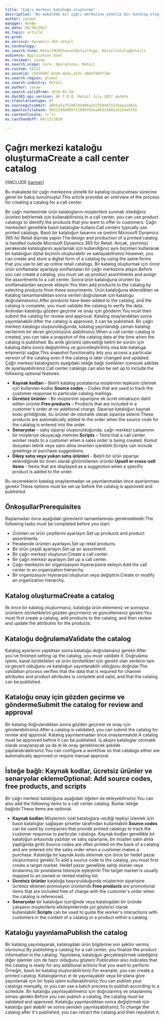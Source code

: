 ```yaml
---
title: "Çağrı merkezi kataloğu oluşturma"
description: "Bu makalede bir çağrı merkezine yönelik bir katalog oluşturulması sürecine genel bir bakış sunulmuştur."
author: josaw1
manager: AnnBe
ms.date: 06/20/2017
ms.topic: article
ms.prod: 
ms.service: dynamics-365-retail
ms.technology: 
ms.search.form: RetailMCRChannelDetailPage, RetailCatalogDetails
audience: Application User
ms.reviewer: josaw
ms.search.scope: Core, Operations, Retail
ms.custom: 16212
ms.assetid: c9d1b9df-82e8-4b3a-a13c-166df8b9718e
ms.search.region: global
ms.search.industry: Retail
ms.author: josaw
ms.search.validFrom: 2016-02-28
ms.dyn365.ops.version: AX 7.0.0, Retail July 2017 update
ms.translationtype: HT
ms.sourcegitcommit: a8b5a5af5108744406a3d2fb84d7151baea2481b
ms.openlocfilehash: 9932248d095f11096fb5ea96324902ad1b9e5fb5
ms.contentlocale: tr-tr
ms.lasthandoff: 04/13/2018

---
```


# <a name="create-a-call-center-catalog"></a><span data-ttu-id="9953c-103">Çağrı merkezi kataloğu oluşturma</span><span class="sxs-lookup"><span data-stu-id="9953c-103">Create a call center catalog</span></span>

[!INCLUDE [banner](includes/banner.md)]

<span data-ttu-id="9953c-104">Bu makalede bir çağrı merkezine yönelik bir katalog oluşturulması sürecine genel bir bakış sunulmuştur.</span><span class="sxs-lookup"><span data-stu-id="9953c-104">This article provides an overview of the process for creating a catalog for a call center.</span></span> 

<span data-ttu-id="9953c-105">Bir çağrı merkezinde ürün kataloglarını müşterilere sunmak istediğiniz ürünleri belirlemek için kullanabilirsiniz.</span><span class="sxs-lookup"><span data-stu-id="9953c-105">In a call center, you can use product catalogs to identify the products that you want to offer to customers.</span></span> <span data-ttu-id="9953c-106">Çağrı merkezleri genellikle basılı kataloglar kullanır.</span><span class="sxs-lookup"><span data-stu-id="9953c-106">Call centers typically use printed catalogs.</span></span> <span data-ttu-id="9953c-107">Basılı bir kataloğun tasarımı ve üretimi Microsoft Dynamics 365 for Retail dışında yapılır.</span><span class="sxs-lookup"><span data-stu-id="9953c-107">The design and production of a printed catalog is handled outside Microsoft Dynamics 365 for Retail.</span></span> <span data-ttu-id="9953c-108">Ancak, çevrimiçi perakende kataloglarını ayarlamak için kullandığınız aynı biçimleri kullanarak bir kataloğun dijital biçimini oluşturabilir ve saklayabilirsiniz.</span><span class="sxs-lookup"><span data-stu-id="9953c-108">However, you can create and store a digital form of a catalog by using the same forms that you use to set up online retail catalogs.</span></span> <span data-ttu-id="9953c-109">Bir katalog oluşturmak için önce ürün sınıflamalar ayarlayıp sınıflamaları bir çağrı merkezine atayın.</span><span class="sxs-lookup"><span data-stu-id="9953c-109">Before you can create a catalog, you must set up product assortments and assign the assortments to a call center.</span></span> <span data-ttu-id="9953c-110">Sonra ürün kataloğuna ürünleri bu sınıflamalardan seçerek ekleyin.</span><span class="sxs-lookup"><span data-stu-id="9953c-110">You then add products to the catalog by selecting products from these assortments.</span></span> <span data-ttu-id="9953c-111">Ürün kataloğuna eklendikten ve Katalog tamamlandıktan sonra verileri doğrulamak için katalogu doğrulamalısınız.</span><span class="sxs-lookup"><span data-stu-id="9953c-111">After products have been added to the catalog, and the catalog is complete, you must validate the catalog to verify the data.</span></span> <span data-ttu-id="9953c-112">Ardından kataloğu gözden geçirme ve onay için gönderin.</span><span class="sxs-lookup"><span data-stu-id="9953c-112">You must then submit the catalog for review and approval.</span></span> <span data-ttu-id="9953c-113">Katalog onaylandıktan sonra yayımlanabilir.</span><span class="sxs-lookup"><span data-stu-id="9953c-113">After the catalog is approved, it can be published.</span></span> <span data-ttu-id="9953c-114">Bir çağrı merkezi katalogu oluşturulduğunda, katalog yayınlandığı zaman katalog verilerinin bir ekran görüntüsünü alabilirsiniz.</span><span class="sxs-lookup"><span data-stu-id="9953c-114">When a call center catalog is created, you can take a snapshot of the catalog data at the time when the catalog is published.</span></span> <span data-ttu-id="9953c-115">Bu anlık görüntü işlevselliği belirli bir sürüm için katalog daha sonra değiştirilmiş ve güncelleştirilmiş olsa bile kataloga erişmenizi sağlar.</span><span class="sxs-lookup"><span data-stu-id="9953c-115">This snapshot functionality lets you access a particular version of the catalog even if the catalog is later changed and updated.</span></span> <span data-ttu-id="9953c-116">Çağrı merkezi kataloglarını aşağıdaki isteğe bağlı özellikleri içerecek şekilde de ayarlayabilirsiniz.</span><span class="sxs-lookup"><span data-stu-id="9953c-116">Call center catalogs can also be set up to include the following optional features.</span></span>

-   <span data-ttu-id="9953c-117">**Kaynak kodları** – Belirli katalog postalarına müşterinin tepkisini izlemek için kullanılan kodlar.</span><span class="sxs-lookup"><span data-stu-id="9953c-117">**Source codes** – Codes that are used to track the customer response to particular catalog mailings.</span></span>
-   <span data-ttu-id="9953c-118">**Ücretsiz ürünler** – Bir müşterinin siparişine ek ücret olmaksızın dahil edilen ürünler.</span><span class="sxs-lookup"><span data-stu-id="9953c-118">**Free products** – Products that are included in a customer's order at no additional charge.</span></span> <span data-ttu-id="9953c-119">Siparişe kataloğun kaynak kodu girildiğinde, bu ürünler de otomatik olarak siparişe eklenir.</span><span class="sxs-lookup"><span data-stu-id="9953c-119">These products are automatically added to the order when the source code for the catalog is entered into the order.</span></span>
-   <span data-ttu-id="9953c-120">**Senaryolar** – satış siparişi oluşturulduğunda, çağrı merkezi çalışanının bir müşteriye okuyacağı metinler.</span><span class="sxs-lookup"><span data-stu-id="9953c-120">**Scripts** – Texts that a call center worker reads to a customer when a sales order is being created.</span></span> <span data-ttu-id="9953c-121">Komut dosyaları tebrik veya satın alma önerileri içerebilir.</span><span class="sxs-lookup"><span data-stu-id="9953c-121">Scripts can include greetings or purchase suggestions.</span></span>
-   <span data-ttu-id="9953c-122">**Dikey satış veya yukarı satış ürünleri** - Belirli bir ürün siparişe eklendiğinde bir öneri olarak görüntülenen ürünler.</span><span class="sxs-lookup"><span data-stu-id="9953c-122">**Upsell or cross-sell items** - Items that are displayed as a suggestion when a specific product is added to the order.</span></span>

<span data-ttu-id="9953c-123">Bu seçeneklerin katalog onaylanmadan ve yayınlanmadan önce ayarlanması gerekir.</span><span class="sxs-lookup"><span data-stu-id="9953c-123">These options must be set up before the catalog is approved and published.</span></span>

## <a name="prerequisites"></a><span data-ttu-id="9953c-124">Önkoşullar</span><span class="sxs-lookup"><span data-stu-id="9953c-124">Prerequisites</span></span>
<span data-ttu-id="9953c-125">Başlamadan önce aşağıdaki görevlerin tamamlanması gerekmektedir:</span><span class="sxs-lookup"><span data-stu-id="9953c-125">The following tasks must be completed before you start:</span></span>

-   <span data-ttu-id="9953c-126">Ürünleri ve ürün çeşitlerini ayarlayın.</span><span class="sxs-lookup"><span data-stu-id="9953c-126">Set up products and product assortments.</span></span>
-   <span data-ttu-id="9953c-127">Perakende ürünleri ayarlayın.</span><span class="sxs-lookup"><span data-stu-id="9953c-127">Set up retail products.</span></span>
-   <span data-ttu-id="9953c-128">Bir ürün çeşidi ayarlayın.</span><span class="sxs-lookup"><span data-stu-id="9953c-128">Set up an assortment.</span></span>
-   <span data-ttu-id="9953c-129">Bir çağrı merkezi oluşturun.</span><span class="sxs-lookup"><span data-stu-id="9953c-129">Create a call center.</span></span>
-   <span data-ttu-id="9953c-130">Bir çağrı merkezi ayarlayın.</span><span class="sxs-lookup"><span data-stu-id="9953c-130">Set up a call center.</span></span>
-   <span data-ttu-id="9953c-131">Çağrı merkezini bir organizasyon hiyerarşisine ekleyin.</span><span class="sxs-lookup"><span data-stu-id="9953c-131">Add the call center to an organization hierarchy.</span></span>
-   <span data-ttu-id="9953c-132">Bir organizasyon hiyerarşisi oluşturun veya değiştirin.</span><span class="sxs-lookup"><span data-stu-id="9953c-132">Create or modify an organization hierarchy.</span></span>

## <a name="create-a-catalog"></a><span data-ttu-id="9953c-133">Katalog oluşturma</span><span class="sxs-lookup"><span data-stu-id="9953c-133">Create a catalog</span></span>
<span data-ttu-id="9953c-134">İlk önce bir katalog oluşturmanız, kataloğa ürün eklemeniz ve sonraysa ürünlerin özniteliklerini gözden geçirmeniz ve güncellemeniz gerekir.</span><span class="sxs-lookup"><span data-stu-id="9953c-134">You must first create a catalog, add products to the catalog, and then review and update the attributes for the products.</span></span>

## <a name="validate-the-catalog"></a><span data-ttu-id="9953c-135">Kataloğu doğrulama</span><span class="sxs-lookup"><span data-stu-id="9953c-135">Validate the catalog</span></span>
<span data-ttu-id="9953c-136">Katalog ayarlarını yaptıktan sonra kataloğu doğrulamanız gerekir.</span><span class="sxs-lookup"><span data-stu-id="9953c-136">After you've finished setting up the catalog, you must validate it.</span></span> <span data-ttu-id="9953c-137">Doğrulama işlemi, kanal öznitelikleri ve ürün öznitelikleri için gerekli olan verilerin tam ve geçerli olduğunu ve kataloğun yayınlanabilir olduğunu doğrular.</span><span class="sxs-lookup"><span data-stu-id="9953c-137">The validation process verifies that the data that is required for channel attributes and product attributes is complete and valid, and that the catalog can be published.</span></span>

## <a name="submit-the-catalog-for-review-and-approval"></a><span data-ttu-id="9953c-138">Kataloğu onay için gözden geçirme ve gönderme</span><span class="sxs-lookup"><span data-stu-id="9953c-138">Submit the catalog for review and approval</span></span>
<span data-ttu-id="9953c-139">Bir katalog doğrulandıktan sonra gözden geçirme ve onay için gönderebilirsiniz.</span><span class="sxs-lookup"><span data-stu-id="9953c-139">After a catalog is validated, you can submit the catalog for review and approval.</span></span> <span data-ttu-id="9953c-140">Katalog yayınlanmadan önce onaylanmalıdır.</span><span class="sxs-lookup"><span data-stu-id="9953c-140">A catalog must be approved before it can be published.</span></span> <span data-ttu-id="9953c-141">İş akışını kataloglar otomatik olarak onaylanacak ya da el ile onay gerektirecek şekilde yapılandırabilirsiniz.</span><span class="sxs-lookup"><span data-stu-id="9953c-141">You can configure a workflow so that catalogs either are automatically approved or require manual approval.</span></span>

## <a name="optional-add-source-codes-free-products-and-scripts"></a><span data-ttu-id="9953c-142">İsteğe bağlı: Kaynak kodlar, ücretsiz ürünler ve senaryolar ekleme</span><span class="sxs-lookup"><span data-stu-id="9953c-142">Optional: Add source codes, free products, and scripts</span></span>
<span data-ttu-id="9953c-143">Bir çağrı merkezi kataloğuna aşağıdaki öğeleri de ekleyebilirsiniz.</span><span class="sxs-lookup"><span data-stu-id="9953c-143">You can also add the following items to a call center catalog.</span></span> <span data-ttu-id="9953c-144">Bunlar isteğe bağlıdır.</span><span class="sxs-lookup"><span data-stu-id="9953c-144">These items are optional.</span></span>

-   <span data-ttu-id="9953c-145">**Kaynak kodları** Müşterinin özel kataloglara verdiği tepkiyi izlemek için basılı kataloglar sağlayan şirketler tarafından kullanılabilir.</span><span class="sxs-lookup"><span data-stu-id="9953c-145">**Source codes** can be used by companies that provide printed catalogs to track the customer response to particular catalogs.</span></span> <span data-ttu-id="9953c-146">Kaynak kodları genellikle bir kataloğun arkasında yazılıdır ve satış siparişine, bir müşteri satın alma yaptığında girilir.</span><span class="sxs-lookup"><span data-stu-id="9953c-146">Source codes are often printed on the back of a catalog and are entered into the sales order when a customer makes a purchase.</span></span> <span data-ttu-id="9953c-147">Kataloğa bir kaynak kodu eklemek için önce bir hedef pazar oluşturmanız gerekir.</span><span class="sxs-lookup"><span data-stu-id="9953c-147">To add a source code to the catalog, you must first create a target market.</span></span> <span data-ttu-id="9953c-148">Hedef pazar genellikle sahip olunan veya kiralanmış bir postalama listesiyle eşleştirilir.</span><span class="sxs-lookup"><span data-stu-id="9953c-148">The target market is usually mapped to an owned or rented mailing list.</span></span>
-   <span data-ttu-id="9953c-149">**Ücretsiz ürünler** kataloğa başvurulduğunda müşterinin siparişine ücretsiz eklenen promosyon ürünleridir.</span><span class="sxs-lookup"><span data-stu-id="9953c-149">**Free products** are promotional items that are included free of charge with the customer's order when the catalog is referenced.</span></span>
-   <span data-ttu-id="9953c-150">**Senaryolar** bir kataloğun içeriğinde veya katalogdaki bir üründe çalışanın müşterilerle etkileşimlerinde yol gösterici olarak kullanılabilir.</span><span class="sxs-lookup"><span data-stu-id="9953c-150">**Scripts** can be used to guide the worker's interactions with customers in the context of a catalog or a product within a catalog.</span></span>

## <a name="publish-the-catalog"></a><span data-ttu-id="9953c-151">Kataloğu yayınlama</span><span class="sxs-lookup"><span data-stu-id="9953c-151">Publish the catalog</span></span>
<span data-ttu-id="9953c-152">Bir katalog yayımlayarak, katalogdaki ürün bilgilerine son şeklini vermiş olursunuz.</span><span class="sxs-lookup"><span data-stu-id="9953c-152">By publishing a catalog for a call center, you finalize the product information in the catalog.</span></span> <span data-ttu-id="9953c-153">Yayınlama, kataloğun gerçekleştirmek istediğiniz diğer işlemler için de hazır olduğunu gösterir.</span><span class="sxs-lookup"><span data-stu-id="9953c-153">Publication also indicates that the catalog is ready for any additional actions that you want to perform.</span></span> <span data-ttu-id="9953c-154">Örneğin, basılı bir katalog oluşturabilirsiniz.</span><span class="sxs-lookup"><span data-stu-id="9953c-154">For example, you can create a printed catalog.</span></span> <span data-ttu-id="9953c-155">Kataloglarınızı el ile yayınlayabilir veya bir plana göre yayınlamak için bir toplu işlem kullanabilirsiniz.</span><span class="sxs-lookup"><span data-stu-id="9953c-155">You can publish your catalogs manually, or you can use a batch process to publish according to a schedule.</span></span> <span data-ttu-id="9953c-156">Bir kataloğu yayınlayabilmeniz için doğrulanmış ve onaylanmış olması gerekir.</span><span class="sxs-lookup"><span data-stu-id="9953c-156">Before you can publish a catalog, the catalog must be validated and approved.</span></span> <span data-ttu-id="9953c-157">Kataloğu yayınlandıktan sonra değiştirmek için kataloğu geri alabilir ve sonra yeniden yayınlayabilirsiniz.</span><span class="sxs-lookup"><span data-stu-id="9953c-157">To change the catalog after it's published, you can retract the catalog and then republish it.</span></span>




